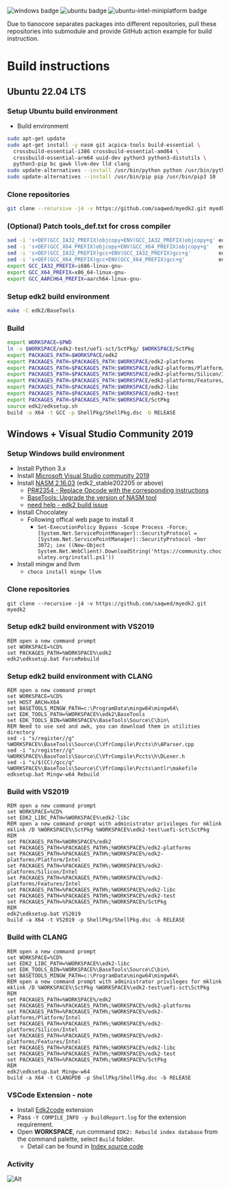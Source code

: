 ![windows badge](https://github.com/saqwed/myedk2/actions/workflows/windows.yml/badge.svg?branch=master)
![ubuntu badge](https://github.com/saqwed/myedk2/actions/workflows/ubuntu.yml/badge.svg?branch=master)
![ubuntu-intel-miniplatform badge](https://github.com/saqwed/myedk2/actions/workflows/ubuntu-intel-miniplatform.yml/badge.svg?branch=master)

Due to tianocore separates packages into different repositories, pull these repositories into submodule and provide GitHub action example for build instruction.

<!--more-->

# Build instructions

## Ubuntu 22.04 LTS

### Setup Ubuntu build environment

- Build environment

```bash
sudo apt-get update
sudo apt-get install -y nasm git acpica-tools build-essential \
  crossbuild-essential-i386 crossbuild-essential-amd64 \
  crossbuild-essential-arm64 uuid-dev python3 python3-distutils \
  python3-pip bc gawk llvm-dev lld clang
sudo update-alternatives --install /usr/bin/python python /usr/bin/python3 10
sudo update-alternatives --install /usr/bin/pip pip /usr/bin/pip3 10
```

### Clone repositories

```bash
git clone --recursive -j4 -v https://github.com/saqwed/myedk2.git myedk2
```

### (Optional) Patch tools_def.txt for cross compiler

```bash
sed -i 's+DEF(GCC_IA32_PREFIX)objcopy+ENV(GCC_IA32_PREFIX)objcopy+g' edk2/BaseTools/Conf/tools_def.template
sed -i 's+DEF(GCC_X64_PREFIX)objcopy+ENV(GCC_X64_PREFIX)objcopy+g'   edk2/BaseTools/Conf/tools_def.template
sed -i 's+DEF(GCC_IA32_PREFIX)gcc+ENV(GCC_IA32_PREFIX)gcc+g'         edk2/BaseTools/Conf/tools_def.template
sed -i 's+DEF(GCC_X64_PREFIX)gcc+ENV(GCC_X64_PREFIX)gcc+g'           edk2/BaseTools/Conf/tools_def.template
export GCC_IA32_PREFIX=i686-linux-gnu-
export GCC_X64_PREFIX=x86_64-linux-gnu-
export GCC_AARCH64_PREFIX=aarch64-linux-gnu-
```

### Setup edk2 build environment

```bash
make -C edk2/BaseTools
```

### Build

```bash
export WORKSPACE=$PWD
ln -s $WORKSPACE/edk2-test/uefi-sct/SctPkg/ $WORKSPACE/SctPkg
export PACKAGES_PATH=$WORKSPACE/edk2
export PACKAGES_PATH=$PACKAGES_PATH:$WORKSPACE/edk2-platforms
export PACKAGES_PATH=$PACKAGES_PATH:$WORKSPACE/edk2-platforms/Platform/Intel
export PACKAGES_PATH=$PACKAGES_PATH:$WORKSPACE/edk2-platforms/Silicon/Intel
export PACKAGES_PATH=$PACKAGES_PATH:$WORKSPACE/edk2-platforms/Features/Intel
export PACKAGES_PATH=$PACKAGES_PATH:$WORKSPACE/edk2-libc
export PACKAGES_PATH=$PACKAGES_PATH:$WORKSPACE/edk2-test
export PACKAGES_PATH=$PACKAGES_PATH:$WORKSPACE/SctPkg
source edk2/edksetup.sh
build -a X64 -t GCC -p ShellPkg/ShellPkg.dsc -b RELEASE
```

## Windows + Visual Studio Community 2019

### Setup Windows build environment

- Install Python 3.x
- Install [Microsoft Visual Studio community 2019](https://aka.ms/vs/16/release/vs_community.exe)
- Install [NASM 2.16.03](https://www.nasm.us/pub/nasm/releasebuilds/2.16.03/win64/nasm-2.16.03-win64.zip) (edk2_stable202205 or above)
  - [PR#2354 - Replace Opcode with the corresponding instructions](https://github.com/tianocore/edk2/pull/2354)
  - [BaseTools: Upgrade the version of NASM tool](https://github.com/tianocore/edk2/commit/6a890db161cd6d378bec3499a1e774db3f5a27a7)
  - [need help - edk2 build issue](https://edk2.groups.io/g/devel/topic/90276518)
- Install Chocolatey
  - Following offical web page to install it
    - `Set-ExecutionPolicy Bypass -Scope Process -Force; [System.Net.ServicePointManager]::SecurityProtocol = [System.Net.ServicePointManager]::SecurityProtocol -bor 3072; iex ((New-Object System.Net.WebClient).DownloadString('https://community.chocolatey.org/install.ps1'))`
- Install mingw and llvm
  - `choco install mingw llvm`

### Clone repositories

```batch
git clone --recursive -j4 -v https://github.com/saqwed/myedk2.git myedk2
```

### Setup edk2 build environment with VS2019

```batch
REM open a new command prompt
set WORKSPACE=%CD%
set PACKAGES_PATH=%WORKSPACE%\edk2
edk2\edksetup.bat ForceRebuild
```

### Setup edk2 build environment with CLANG

```batch
REM open a new command prompt
set WORKSPACE=%CD%
set HOST_ARCH=X64
set BASETOOLS_MINGW_PATH=c:\ProgramData\mingw64\mingw64\
set EDK_TOOLS_PATH=%WORKSPACE%\edk2\BaseTools
set EDK_TOOLS_BIN=%WORKSPACE%\BaseTools\Source\C\bin\
REM Need to use sed and awk, you can download them in utilities directory
sed -i "s/register//g" %WORKSPACE%\BaseTools\Source\C\VfrCompile\Pccts\h\AParser.cpp
sed -i "s/register//g" %WORKSPACE%\BaseTools\Source\C\VfrCompile\Pccts\h\DLexer.h
sed -i "s/$(CC)/gcc/g" %WORKSPACE%\BaseTools\Source\C\VfrCompile\Pccts\antlr\makefile
edksetup.bat Mingw-w64 Rebuild
```

### Build with VS2019

```batch
REM open a new command prompt
set WORKSPACE=%CD%
set EDK2_LIBC_PATH=%WORKSPACE%\edk2-libc
REM open a new command prompt with administrator privileges for mklink
mklink /D %WORKSPACE%\SctPkg %WORKSPACE%\edk2-test\uefi-sct\SctPkg
REM
set PACKAGES_PATH=%WORKSPACE%/edk2
set PACKAGES_PATH=%PACKAGES_PATH%;%WORKSPACE%/edk2-platforms
set PACKAGES_PATH=%PACKAGES_PATH%;%WORKSPACE%/edk2-platforms/Platform/Intel
set PACKAGES_PATH=%PACKAGES_PATH%;%WORKSPACE%/edk2-platforms/Silicon/Intel
set PACKAGES_PATH=%PACKAGES_PATH%;%WORKSPACE%/edk2-platforms/Features/Intel
set PACKAGES_PATH=%PACKAGES_PATH%;%WORKSPACE%/edk2-libc
set PACKAGES_PATH=%PACKAGES_PATH%;%WORKSPACE%/edk2-test
set PACKAGES_PATH=%PACKAGES_PATH%;%WORKSPACE%/SctPkg
REM
edk2\edksetup.bat VS2019
build -a X64 -t VS2019 -p ShellPkg/ShellPkg.dsc -b RELEASE
```

### Build with CLANG

```batch
REM open a new command prompt
set WORKSPACE=%CD%
set EDK2_LIBC_PATH=%WORKSPACE%\edk2-libc
set EDK_TOOLS_BIN=%WORKSPACE%\BaseTools\Source\C\bin\
set BASETOOLS_MINGW_PATH=c:\ProgramData\mingw64\mingw64\
REM open a new command prompt with administrator privileges for mklink
mklink /D %WORKSPACE%\SctPkg %WORKSPACE%\edk2-test\uefi-sct\SctPkg
REM
set PACKAGES_PATH=%WORKSPACE%/edk2
set PACKAGES_PATH=%PACKAGES_PATH%;%WORKSPACE%/edk2-platforms
set PACKAGES_PATH=%PACKAGES_PATH%;%WORKSPACE%/edk2-platforms/Platform/Intel
set PACKAGES_PATH=%PACKAGES_PATH%;%WORKSPACE%/edk2-platforms/Silicon/Intel
set PACKAGES_PATH=%PACKAGES_PATH%;%WORKSPACE%/edk2-platforms/Features/Intel
set PACKAGES_PATH=%PACKAGES_PATH%;%WORKSPACE%/edk2-libc
set PACKAGES_PATH=%PACKAGES_PATH%;%WORKSPACE%/edk2-test
set PACKAGES_PATH=%PACKAGES_PATH%;%WORKSPACE%/SctPkg
REM
edk2\edksetup.bat Mingw-w64
build -a X64 -t CLANGPDB -p ShellPkg/ShellPkg.dsc -b RELEASE
```

### VSCode Extension - note

- Install [Edk2code](https://marketplace.visualstudio.com/items?itemName=intel-corporation.edk2code) extension
- Pass `-Y COMPILE_INFO -y BuildReport.log` for the extension requirement.
- Open **WORKSPACE**, run command `EDK2: Rebuild index database` from the command palette, select `Build` folder.
  - Detail can be found in [Index source code](https://github.com/intel/Edk2Code/wiki/Index-source-code)

### Activity

![Alt](https://repobeats.axiom.co/api/embed/f453d58c114a98896a478023233940d0db153ceb.svg "Repobeats analytics image")
